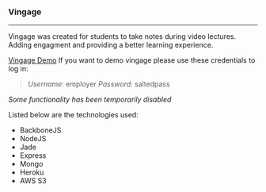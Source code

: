 ### Vingage[]()
___

Vingage was created for students to take notes during video lectures.
Adding engagment and providing a better learning experience. 

[Vingage Demo](https://vingage.herokuapp.com)
If you want to demo vingage please use these credentials to log in:

> *Username*: employer
> *Password*: saltedpass

*Some functionality has been temporarily disabled*

Listed below are the technologies used:

- BackboneJS
- NodeJS  
- Jade  
- Express  
- Mongo  
- Heroku  
- AWS S3
